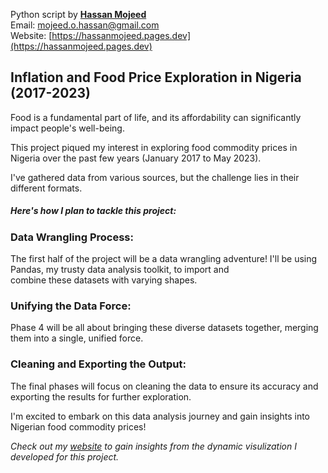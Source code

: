 Python script by [__Hassan Mojeed__](https://hassanmojeed.pages.dev)<br>
Email: mojeed.o.hassan@gmail.com<br>
Website: [https://hassanmojeed.pages.dev](https://hassanmojeed.pages.dev)




## Inflation and Food Price Exploration in Nigeria (2017-2023)

Food is a fundamental part of life, and its affordability can significantly impact people's well-being. 

This project piqued my interest in exploring food commodity prices in Nigeria over the past few years (January 2017 to May 2023). 

I've gathered data from various sources, but the challenge lies in their different formats.

##### **Here's how I plan to tackle this project:**

### Data Wrangling Process: 

The first half of the project will be a data wrangling adventure! I'll be using Pandas, my trusty data analysis toolkit, to import and 
<br> combine these datasets with varying shapes.

### Unifying the Data Force: 

Phase 4 will be all about bringing these diverse datasets together, merging them into a single, unified force.

### Cleaning and Exporting the Output: 

The final phases will focus on cleaning the data to ensure its accuracy and exporting the results for further exploration.

I'm excited to embark on this data analysis journey and gain insights into Nigerian food commodity prices!

*Check out my [website](https://hassanmojeed.pages.dev) to gain insights from the dynamic visulization I developed for this project.*



